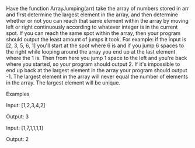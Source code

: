 Have the function ArrayJumping(arr) take the array of numbers stored in arr and first determine the largest element in the array, and then determine whether or not you can reach that same element within the array by moving left or right continuously according to whatever integer is in the current spot. If you can reach the same spot within the array, then your program should output the least amount of jumps it took. For example: if the input is [2, 3, 5, 6, 1] you'll start at the spot where 6 is and if you jump 6 spaces to the right while looping around the array you end up at the last element where the 1 is. Then from here you jump 1 space to the left and you're back where you started, so your program should output 2. If it's impossible to end up back at the largest element in the array your program should output -1. The largest element in the array will never equal the number of elements in the array. The largest element will be unique.

Examples

Input: [1,2,3,4,2]

Output: 3

Input: [1,7,1,1,1,1]

Output: 2
